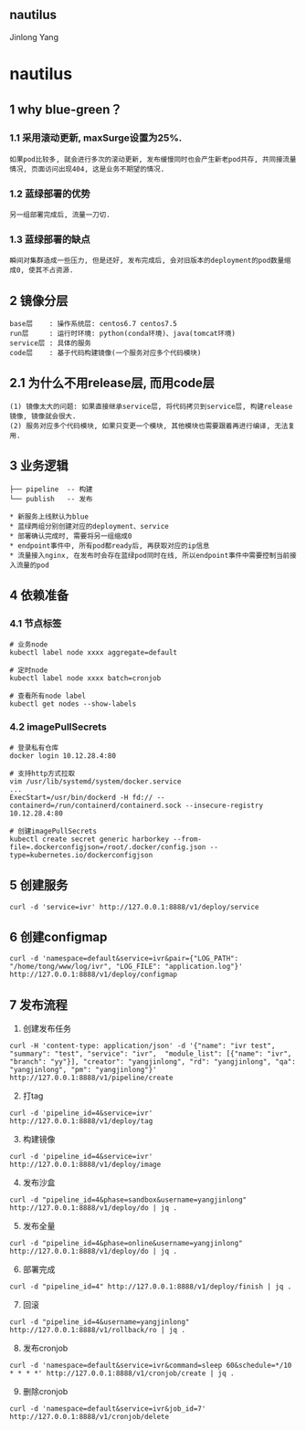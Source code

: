 nautilus
-------------
Jinlong Yang

# nautilus

## 1 why blue-green？

### 1.1 采用滚动更新, maxSurge设置为25%.

    如果pod比较多, 就会进行多次的滚动更新, 发布缓慢同时也会产生新老pod共存, 共同接流量情况, 页面访问出现404, 这是业务不期望的情况.

### 1.2 蓝绿部署的优势

    另一组部署完成后, 流量一刀切.

### 1.3 蓝绿部署的缺点

    瞬间对集群造成一些压力, 但是还好, 发布完成后, 会对旧版本的deployment的pod数量缩成0, 使其不占资源.


## 2 镜像分层

    base层    : 操作系统层: centos6.7 centos7.5
    run层     : 运行时环境: python(conda环境)、java(tomcat环境)
    service层 : 具体的服务
    code层    : 基于代码构建镜像(一个服务对应多个代码模块)

## 2.1 为什么不用release层, 而用code层

    (1) 镜像太大的问题: 如果直接继承service层, 将代码拷贝到service层, 构建release镜像, 镜像就会很大.
    (2) 服务对应多个代码模块, 如果只变更一个模块, 其他模块也需要跟着再进行编译, 无法复用.


## 3 业务逻辑

    ├── pipeline  -- 构建
    └── publish   -- 发布

    * 新服务上线默认为blue
    * 蓝绿两组分别创建对应的deployment、service
    * 部署确认完成时, 需要将另一组缩成0
    * endpoint事件中, 所有pod都ready后, 再获取对应的ip信息
    * 流量接入nginx, 在发布时会存在蓝绿pod同时在线, 所以endpoint事件中需要控制当前接入流量的pod


## 4 依赖准备

### 4.1 节点标签

```
# 业务node
kubectl label node xxxx aggregate=default

# 定时node
kubectl label node xxxx batch=cronjob

# 查看所有node label
kubectl get nodes --show-labels
```

### 4.2 imagePullSecrets

```
# 登录私有仓库
docker login 10.12.28.4:80

# 支持http方式拉取
vim /usr/lib/systemd/system/docker.service
...
ExecStart=/usr/bin/dockerd -H fd:// --containerd=/run/containerd/containerd.sock --insecure-registry 10.12.28.4:80

# 创建imagePullSecrets
kubectl create secret generic harborkey --from-file=.dockerconfigjson=/root/.docker/config.json --type=kubernetes.io/dockerconfigjson
```

## 5 创建服务

```
curl -d 'service=ivr' http://127.0.0.1:8888/v1/deploy/service
```


## 6 创建configmap

```
curl -d 'namespace=default&service=ivr&pair={"LOG_PATH": "/home/tong/www/log/ivr", "LOG_FILE": "application.log"}' http://127.0.0.1:8888/v1/deploy/configmap
```


## 7 发布流程

1) 创建发布任务

```
curl -H 'content-type: application/json' -d '{"name": "ivr test", "summary": "test", "service": "ivr",  "module_list": [{"name": "ivr", "branch": "yy"}], "creator": "yangjinlong", "rd": "yangjinlong", "qa": "yangjinlong", "pm": "yangjinlong"}' http://127.0.0.1:8888/v1/pipeline/create
```

2) 打tag

```
curl -d 'pipeline_id=4&service=ivr' http://127.0.0.1:8888/v1/deploy/tag
```

3) 构建镜像

```
curl -d 'pipeline_id=4&service=ivr' http://127.0.0.1:8888/v1/deploy/image
```

4) 发布沙盒

```
curl -d "pipeline_id=4&phase=sandbox&username=yangjinlong" http://127.0.0.1:8888/v1/deploy/do | jq .
```

5) 发布全量

```
curl -d "pipeline_id=4&phase=online&username=yangjinlong" http://127.0.0.1:8888/v1/deploy/do | jq .
```

6) 部署完成

```
curl -d "pipeline_id=4" http://127.0.0.1:8888/v1/deploy/finish | jq .
```

7) 回滚

```
curl -d "pipeline_id=4&username=yangjinlong" http://127.0.0.1:8888/v1/rollback/ro | jq .
```

8) 发布cronjob

```
curl -d 'namespace=default&service=ivr&command=sleep 60&schedule=*/10 * * * *' http://127.0.0.1:8888/v1/cronjob/create | jq .
```

9) 删除cronjob

```
curl -d 'namespace=default&service=ivr&job_id=7' http://127.0.0.1:8888/v1/cronjob/delete
```
